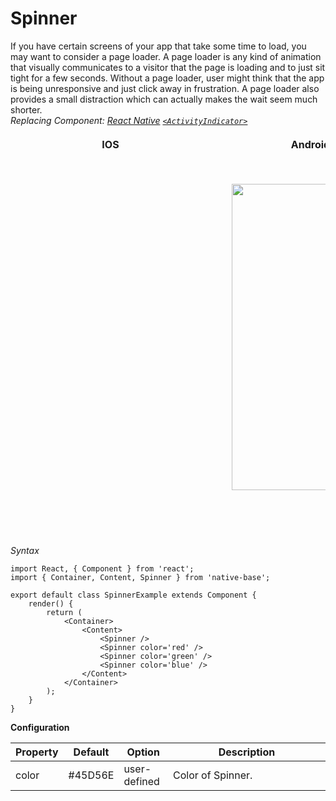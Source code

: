 # Spinner

If you have certain screens of your app that take some time to load, you may want to consider a page loader. A page loader is any kind of animation that visually communicates to a visitor that the page is loading and to just sit tight for a few seconds. Without a page loader, user might think that the app is being unresponsive and just click away in frustration. A page loader also provides a small distraction which can actually makes the wait seem much shorter.<br />
*Replacing Component: [React Native](https://facebook.github.io/react-native/docs/getting-started.html) [<code>&lt;ActivityIndicator></code>](https://facebook.github.io/react-native/docs/activityindicator.html)*

<table>
  <thead>
    <tr style="border-style: hidden">
      <th style="border-style: hidden; padding-right: 34px;">IOS</th>
      <th style="padding-right: 140px;">Android</th>
    </tr>
  </thead>
  <thead>
    <tr style="border-style: hidden">
      <th style="border-style: hidden"><div style="background: url(../assets/iphone.png) no-repeat; padding: 63px 20px 100px 18px; width: 292px"><img src="{{('../assets/ios/components/spinner.gif')}}" alt="" /></div></th>
      <th><div style="background: url(../assets/android.png) no-repeat; padding: 45px 118px 68px 0px; background-size: 292px 576px;"><img height="490" width="266" src="{{('../assets/android/components/spinner.gif')}}" alt="" /></div></th>
    </tr>
  </thead>
</table>

*Syntax*

<pre class="line-numbers"><code class="language-jsx">import React, { Component } from 'react';
import { Container, Content, Spinner } from 'native-base';
​
export default class SpinnerExample extends Component {
    render() {
        return (
            &lt;Container>
                &lt;Content>
                    &lt;Spinner />
                    &lt;Spinner color='red' />
                    &lt;Spinner color='green' />
                    &lt;Spinner color='blue' />
                &lt;/Content>
            &lt;/Container>
        );
    }
}</code></pre>


**Configuration**
<table class = "table table-bordered">
        <thead>
            <tr>
                <th>Property</th>
                <th>Default</th>
                <th>Option</th>
                <th width="50%">Description</th>
            </tr>
        </thead>
        <tbody>
            <tr>
                <td>color</td>
                <td>#45D56E</td>
                <td>user-defined</td>
                <td>Color of Spinner.</td>
            </tr>
        </tbody>
    </table>
